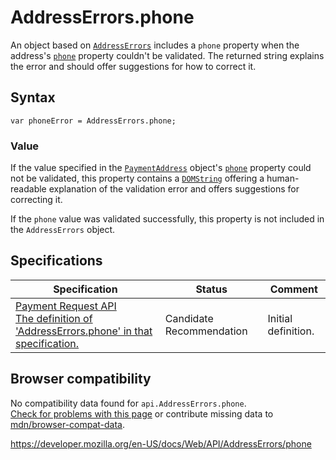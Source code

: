 # AddressErrors.phone

An object based on [`AddressErrors`](../addresserrors) includes a `phone` property when the address's [`phone`](../paymentaddress/phone) property couldn't be validated. The returned string explains the error and should offer suggestions for how to correct it.

## Syntax

    var phoneError = AddressErrors.phone;

### Value

If the value specified in the [`PaymentAddress`](../paymentaddress) object's [`phone`](../paymentaddress/phone) property could not be validated, this property contains a [`DOMString`](../domstring) offering a human-readable explanation of the validation error and offers suggestions for correcting it.

If the `phone` value was validated successfully, this property is not included in the `AddressErrors` object.

## Specifications

<table><thead><tr class="header"><th>Specification</th><th>Status</th><th>Comment</th></tr></thead><tbody><tr class="odd"><td><a href="https://w3c.github.io/payment-request/#dom-addresserrors-phone">Payment Request API<br />
<span class="small">The definition of 'AddressErrors.phone' in that specification.</span></a></td><td><span class="spec-cr">Candidate Recommendation</span></td><td>Initial definition.</td></tr></tbody></table>

## Browser compatibility

No compatibility data found for `api.AddressErrors.phone`.  
[Check for problems with this page](#on-github) or contribute missing data to [mdn/browser-compat-data](https://github.com/mdn/browser-compat-data).

<a href="https://developer.mozilla.org/en-US/docs/Web/API/AddressErrors/phone" class="_attribution-link">https://developer.mozilla.org/en-US/docs/Web/API/AddressErrors/phone</a>
